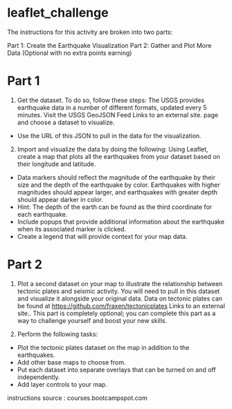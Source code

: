 # leaflet_challenge

The instructions for this activity are broken into two parts:

  Part 1: Create the Earthquake Visualization
  Part 2: Gather and Plot More Data (Optional with no extra points earning)

# Part 1
1. Get the dataset. To do so, follow these steps: The USGS provides earthquake data in a number of different formats, updated every 5 minutes. Visit the USGS GeoJSON Feed Links to an external site. page and choose a dataset to visualize.
  - Use the URL of this JSON to pull in the data for the visualization.
2. Import and visualize the data by doing the following: Using Leaflet, create a map that plots all the earthquakes from your dataset based on their longitude and latitude.
  - Data markers should reflect the magnitude of the earthquake by their size and the depth of the earthquake by color. Earthquakes with higher magnitudes should appear larger, and earthquakes with greater depth should appear darker in color.
  - Hint: The depth of the earth can be found as the third coordinate for each earthquake.
  - Include popups that provide additional information about the earthquake when its associated marker is clicked.
  - Create a legend that will provide context for your map data.


# Part 2
1. Plot a second dataset on your map to illustrate the relationship between tectonic plates and seismic activity. You will need to pull in this dataset and visualize it alongside your original data. Data on tectonic plates can be found at https://github.com/fraxen/tectonicplates Links to an external site..
This part is completely optional; you can complete this part as a way to challenge yourself and boost your new skills.

2. Perform the following tasks:
  - Plot the tectonic plates dataset on the map in addition to the earthquakes.
  - Add other base maps to choose from.
  - Put each dataset into separate overlays that can be turned on and off independently.
  - Add layer controls to your map.


instructions source : courses.bootcampspot.com
